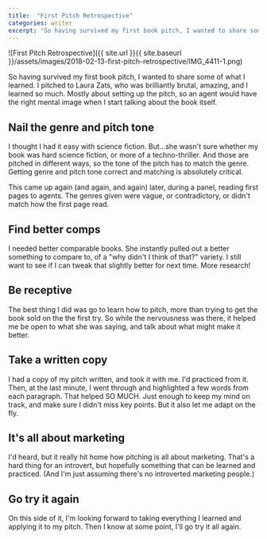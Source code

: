 ```yaml
---
title:  "First Pitch Retrospective"
categories: writer
excerpt: "So having survived my first book pitch, I wanted to share some of what I learned. I pitched to Laura Zats, who was brilliantly brutal, amazing, and I learned so much. Mostly about setting up the pitch, so an agent would have the right mental image when I start talking about the book itself."
---
```

![First Pitch Retrospective]({{ site.url }}{{ site.baseurl }}/assets/images/2018-02-13-first-pitch-retrospective/IMG_4411-1.png)

So having survived my first book pitch, I wanted to share some of what I learned. I pitched to Laura Zats, who was brilliantly brutal, amazing, and I learned so much. Mostly about setting up the pitch, so an agent would have the right mental image when I start talking about the book itself.

Nail the genre and pitch tone
-----------------------------

I thought I had it easy with science fiction. But...she wasn't sure whether my book was hard science fiction, or more of a techno-thriller. And those are pitched in different ways, so the tone of the pitch has to match the genre. Getting genre and pitch tone correct and matching is absolutely critical.

This came up again (and again, and again) later, during a panel, reading first pages to agents. The genres given were vague, or contradictory, or didn't match how the first page read.

Find better comps
-----------------

I needed better comparable books. She instantly pulled out a better something to compare to, of a "why didn't I think of that?" variety. I still want to see if I can tweak that slightly better for next time. More research!

Be receptive
------------

The best thing I did was go to learn how to pitch, more than trying to get the book sold on the the first try. So while the nervousness was there, it helped me be open to what she was saying, and talk about what might make it better.

Take a written copy
-------------------

I had a copy of my pitch written, and took it with me. I'd practiced from it. Then, at the last minute, I went through and highlighted a few words from each paragraph. That helped SO MUCH. Just enough to keep my mind on track, and make sure I didn't miss key points. But it also let me adapt on the fly.

It's all about marketing
------------------------

I'd heard, but it really hit home how pitching is all about marketing. That's a hard thing for an introvert, but hopefully something that can be learned and practiced. (And I'm just assuming there's no introverted marketing people.)

Go try it again
---------------

On this side of it, I'm looking forward to taking everything I learned and applying it to my pitch. Then I know at some point, I'll go try it all again.
